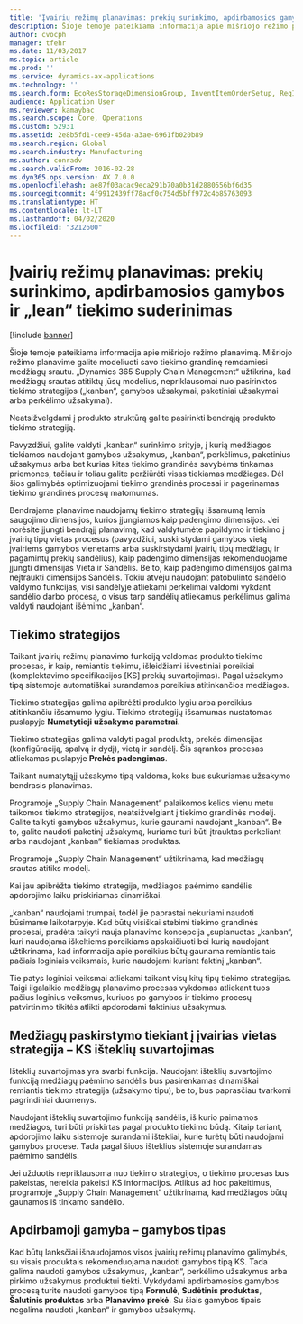 ```yaml
---
title: 'Įvairių režimų planavimas: prekių surinkimo, apdirbamosios gamybos ir „lean“ tiekimo suderinimas'
description: Šioje temoje pateikiama informacija apie mišriojo režimo planavimą.
author: cvocph
manager: tfehr
ms.date: 11/03/2017
ms.topic: article
ms.prod: ''
ms.service: dynamics-ax-applications
ms.technology: ''
ms.search.form: EcoResStorageDimensionGroup, InventItemOrderSetup, ReqItemTable
audience: Application User
ms.reviewer: kamaybac
ms.search.scope: Core, Operations
ms.custom: 52931
ms.assetid: 2e8b5fd1-cee9-45da-a3ae-6961fb020b89
ms.search.region: Global
ms.search.industry: Manufacturing
ms.author: conradv
ms.search.validFrom: 2016-02-28
ms.dyn365.ops.version: AX 7.0.0
ms.openlocfilehash: ae87f03acac9eca291b70a0b31d2880556bf6d35
ms.sourcegitcommit: 4f9912439ff78acf0c754d5bff972c4b85763093
ms.translationtype: HT
ms.contentlocale: lt-LT
ms.lasthandoff: 04/02/2020
ms.locfileid: "3212600"
---
```

# <a name="mixed-mode-planning---combine-discrete-process-and-lean-sourcing"></a>Įvairių režimų planavimas: prekių surinkimo, apdirbamosios gamybos ir „lean“ tiekimo suderinimas

[!include [banner](../includes/banner.md)]

Šioje temoje pateikiama informacija apie mišriojo režimo planavimą. Mišriojo režimo planavime galite modeliuoti savo tiekimo grandinę remdamiesi medžiagų srautu. „Dynamics 365 Supply Chain Management“ užtikrina, kad medžiagų srautas atitiktų jūsų modelius, nepriklausomai nuo pasirinktos tiekimo strategijos („kanban“, gamybos užsakymai, paketiniai užsakymai arba perkėlimo užsakymai). 

Neatsižvelgdami į produkto struktūrą galite pasirinkti bendrąją produkto tiekimo strategiją.  

Pavyzdžiui, galite valdyti „kanban“ surinkimo srityje, į kurią medžiagos tiekiamos naudojant gamybos užsakymus, „kanban“, perkėlimus, paketinius užsakymus arba bet kurias kitas tiekimo grandinės savybėms tinkamas priemones, tačiau ir toliau galite peržiūrėti visas tiekiamas medžiagas. Dėl šios galimybės optimizuojami tiekimo grandinės procesai ir pagerinamas tiekimo grandinės procesų matomumas.  

Bendrajame planavime naudojamų tiekimo strategijų išsamumą lemia saugojimo dimensijos, kurios įjungiamos kaip padengimo dimensijos. Jei norėsite įjungti bendrąjį planavimą, kad valdytumėte papildymo ir tiekimo į įvairių tipų vietas procesus (pavyzdžiui, suskirstydami gamybos vietą įvairiems gamybos vienetams arba suskirstydami įvairių tipų medžiagų ir pagamintų prekių sandėlius), kaip padengimo dimensijas rekomenduojame įjungti dimensijas Vieta ir Sandėlis. Be to, kaip padengimo dimensijos galima neįtraukti dimensijos Sandėlis. Tokiu atveju naudojant patobulinto sandėlio valdymo funkcijas, visi sandėlyje atliekami perkėlimai valdomi vykdant sandėlio darbo procesą, o visus tarp sandėlių atliekamus perkėlimus galima valdyti naudojant išėmimo „kanban“.

## <a name="supply-policies"></a>Tiekimo strategijos
Taikant įvairių režimų planavimo funkciją valdomas produkto tiekimo procesas, ir kaip, remiantis tiekimu, išleidžiami išvestiniai poreikiai (komplektavimo specifikacijos \[KS\] prekių suvartojimas). Pagal užsakymo tipą sistemoje automatiškai surandamos poreikius atitinkančios medžiagos.  

Tiekimo strategijas galima apibrėžti produkto lygiu arba poreikius atitinkančiu išsamumo lygiu. Tiekimo strategijų išsamumas nustatomas puslapyje **Numatytieji užsakymo parametrai**.  

Tiekimo strategijas galima valdyti pagal produktą, prekės dimensijas (konfigūraciją, spalvą ir dydį), vietą ir sandėlį. Šis sąrankos procesas atliekamas puslapyje **Prekės padengimas**.  

Taikant numatytąjį užsakymo tipą valdoma, koks bus sukuriamas užsakymo bendrasis planavimas.  

Programoje „Supply Chain Management“ palaikomos kelios vienu metu taikomos tiekimo strategijos, neatsižvelgiant į tiekimo grandinės modelį. Galite taikyti gamybos užsakymus, kurie gaunami naudojant „kanban“. Be to, galite naudoti paketinį užsakymą, kuriame turi būti įtrauktas perkeliant arba naudojant „kanban“ tiekiamas produktas.  

Programoje „Supply Chain Management“ užtikrinama, kad medžiagų srautas atitiks modelį.  

Kai jau apibrėžta tiekimo strategija, medžiagos paėmimo sandėlis apdorojimo laiku priskiriamas dinamiškai.  

„kanban“ naudojami trumpai, todėl jie paprastai nekuriami naudoti būsimame laikotarpyje. Kad būtų visiškai stebimi tiekimo grandinės procesai, pradėta taikyti nauja planavimo koncepcija „suplanuotas „kanban“, kuri naudojama iškeltiems poreikiams apskaičiuoti bei kurią naudojant užtikrinama, kad informacija apie poreikius būtų gaunama remiantis tais pačiais loginiais veiksmais, kurie naudojami kuriant faktinį „kanban“.  

Tie patys loginiai veiksmai atliekami taikant visų kitų tipų tiekimo strategijas. Taigi ilgalaikio medžiagų planavimo procesas vykdomas atliekant tuos pačius loginius veiksmus, kuriuos po gamybos ir tiekimo procesų patvirtinimo tikitės atlikti apdorodami faktinius užsakymus.

## <a name="materials-allocation-cross-supply-policy--resource-consumption-on-boms"></a>Medžiagų paskirstymo tiekiant į įvairias vietas strategija – KS išteklių suvartojimas
Išteklių suvartojimas yra svarbi funkcija. Naudojant išteklių suvartojimo funkciją medžiagų paėmimo sandėlis bus pasirenkamas dinamiškai remiantis tiekimo strategija (užsakymo tipu), be to, bus paprasčiau tvarkomi pagrindiniai duomenys.  

Naudojant išteklių suvartojimo funkciją sandėlis, iš kurio paimamos medžiagos, turi būti priskirtas pagal produkto tiekimo būdą. Kitaip tariant, apdorojimo laiku sistemoje surandami ištekliai, kurie turėtų būti naudojami gamybos procese. Tada pagal šiuos išteklius sistemoje surandamas paėmimo sandėlis.  

Jei užduotis nepriklausoma nuo tiekimo strategijos, o tiekimo procesas bus pakeistas, nereikia pakeisti KS informacijos. Atlikus ad hoc pakeitimus, programoje „Supply Chain Management“ užtikrinama, kad medžiagos būtų gaunamos iš tinkamo sandėlio.

## <a name="process-manufacturing--the-production-type"></a>Apdirbamoji gamyba – gamybos tipas
Kad būtų lanksčiai išnaudojamos visos įvairių režimų planavimo galimybės, su visais produktais rekomenduojama naudoti gamybos tipą KS. Tada galima naudoti gamybos užsakymus, „kanban“, perkėlimo užsakymus arba pirkimo užsakymus produktui tiekti. Vykdydami apdirbamosios gamybos procesą turite naudoti gamybos tipą **Formulė**, **Sudėtinis produktas**, **Šalutinis produktas** arba **Planavimo prekė**. Su šiais gamybos tipais negalima naudoti „kanban“ ir gamybos užsakymų.



